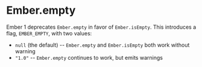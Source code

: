 # Ember.empty

Ember 1 deprecates `Ember.empty` in favor of `Ember.isEmpty`. This introduces a flag,
`EMBER_EMPTY`, with two values:


 * `null` (the default) -- `Ember.empty` and `Ember.isEmpty` both work without warning
 * `"1.0"` -- `Ember.empty` continues to work, but emits warnings
